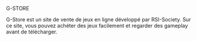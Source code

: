 G-STORE

G-Store est un site de vente de jeux en ligne développé par RSI-Society. Sur ce site, vous pouvez achéter des jeux facilement et regarder des gameplay avant de télécharger.
